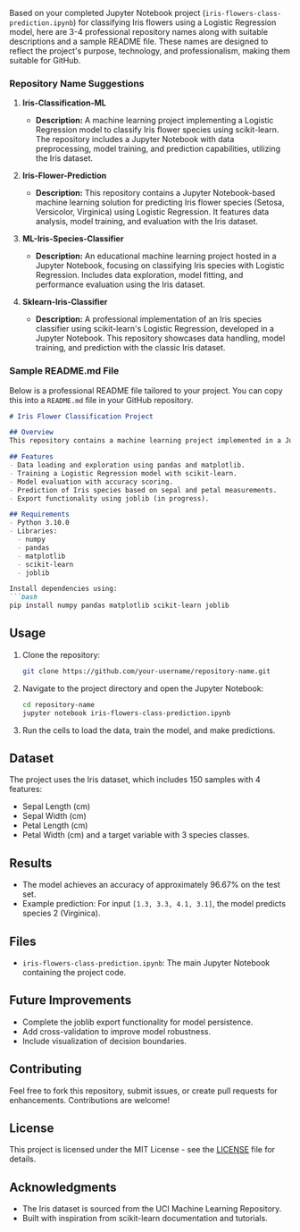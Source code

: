Based on your completed Jupyter Notebook project (`iris-flowers-class-prediction.ipynb`) for classifying Iris flowers using a Logistic Regression model, here are 3-4 professional repository names along with suitable descriptions and a sample README file. These names are designed to reflect the project's purpose, technology, and professionalism, making them suitable for GitHub.

### Repository Name Suggestions

1. **Iris-Classification-ML**
   - **Description:** A machine learning project implementing a Logistic Regression model to classify Iris flower species using scikit-learn. The repository includes a Jupyter Notebook with data preprocessing, model training, and prediction capabilities, utilizing the Iris dataset.

2. **Iris-Flower-Prediction**
   - **Description:** This repository contains a Jupyter Notebook-based machine learning solution for predicting Iris flower species (Setosa, Versicolor, Virginica) using Logistic Regression. It features data analysis, model training, and evaluation with the Iris dataset.

3. **ML-Iris-Species-Classifier**
   - **Description:** An educational machine learning project hosted in a Jupyter Notebook, focusing on classifying Iris species with Logistic Regression. Includes data exploration, model fitting, and performance evaluation using the Iris dataset.

4. **Sklearn-Iris-Classifier**
   - **Description:** A professional implementation of an Iris species classifier using scikit-learn's Logistic Regression, developed in a Jupyter Notebook. This repository showcases data handling, model training, and prediction with the classic Iris dataset.

### Sample README.md File

Below is a professional README file tailored to your project. You can copy this into a `README.md` file in your GitHub repository.

```markdown
# Iris Flower Classification Project

## Overview
This repository contains a machine learning project implemented in a Jupyter Notebook to classify Iris flower species (Setosa, Versicolor, and Virginica) using Logistic Regression. The project utilizes the classic Iris dataset, featuring data preprocessing, model training, and prediction capabilities with scikit-learn.

## Features
- Data loading and exploration using pandas and matplotlib.
- Training a Logistic Regression model with scikit-learn.
- Model evaluation with accuracy scoring.
- Prediction of Iris species based on sepal and petal measurements.
- Export functionality using joblib (in progress).

## Requirements
- Python 3.10.0
- Libraries:
  - numpy
  - pandas
  - matplotlib
  - scikit-learn
  - joblib

Install dependencies using:
```bash
pip install numpy pandas matplotlib scikit-learn joblib
```

## Usage
1. Clone the repository:
   ```bash
   git clone https://github.com/your-username/repository-name.git
   ```
2. Navigate to the project directory and open the Jupyter Notebook:
   ```bash
   cd repository-name
   jupyter notebook iris-flowers-class-prediction.ipynb
   ```
3. Run the cells to load the data, train the model, and make predictions.

## Dataset
The project uses the Iris dataset, which includes 150 samples with 4 features:
- Sepal Length (cm)
- Sepal Width (cm)
- Petal Length (cm)
- Petal Width (cm)
and a target variable with 3 species classes.

## Results
- The model achieves an accuracy of approximately 96.67% on the test set.
- Example prediction: For input `[1.3, 3.3, 4.1, 3.1]`, the model predicts species 2 (Virginica).

## Files
- `iris-flowers-class-prediction.ipynb`: The main Jupyter Notebook containing the project code.

## Future Improvements
- Complete the joblib export functionality for model persistence.
- Add cross-validation to improve model robustness.
- Include visualization of decision boundaries.

## Contributing
Feel free to fork this repository, submit issues, or create pull requests for enhancements. Contributions are welcome!

## License
This project is licensed under the MIT License - see the [LICENSE](LICENSE) file for details.

## Acknowledgments
- The Iris dataset is sourced from the UCI Machine Learning Repository.
- Built with inspiration from scikit-learn documentation and tutorials.

